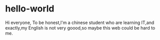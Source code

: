 # hello-world
Hi everyone,
To be honest,l'm a chinese student who are learning IT,and exactly,my English is not very goood,so maybe this web could be hard to me.
